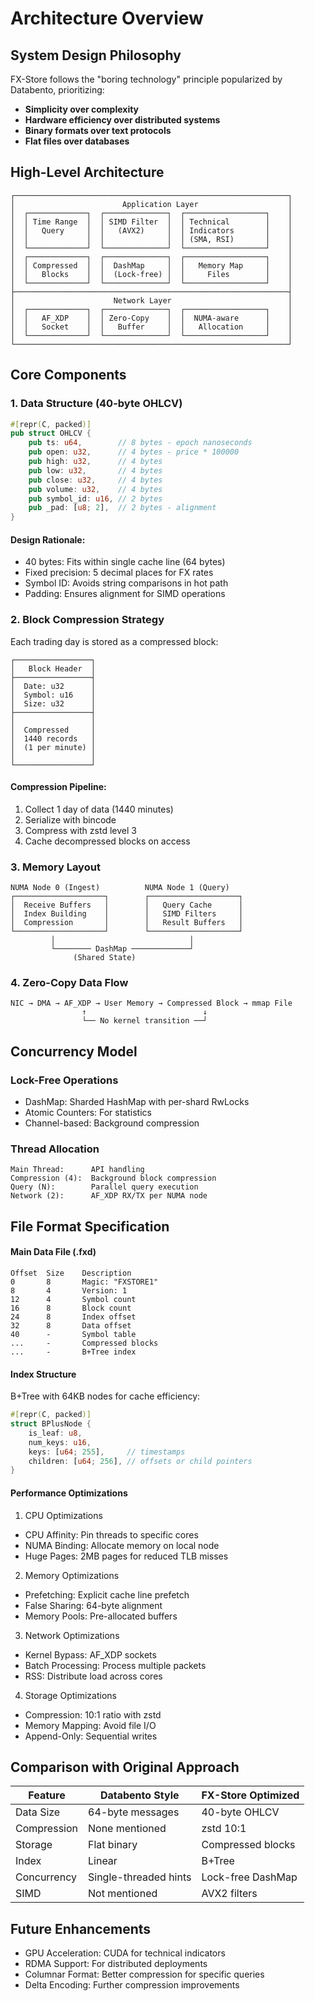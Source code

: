 # Architecture Overview

## System Design Philosophy

FX-Store follows the "boring technology" principle popularized by Databento, prioritizing:

- **Simplicity over complexity**
- **Hardware efficiency over distributed systems**
- **Binary formats over text protocols**
- **Flat files over databases**

## High-Level Architecture
```plaintext
┌─────────────────────────────────────────────────────────────┐
│                        Application Layer                    │ 
│  ┌─────────────┐  ┌──────────────┐  ┌──────────────────┐    │
│  │ Time Range  │  │ SIMD Filter  │  │ Technical        │    │
│  │   Query     │  │   (AVX2)     │  │ Indicators       │    │
│  │             │  │              │  │ (SMA, RSI)       │    │
│  └─────────────┘  └──────────────┘  └──────────────────┘    │
│  ┌─────────────┐  ┌──────────────┐  ┌──────────────────┐    │
│  │ Compressed  │  │  DashMap     │  │   Memory Map     │    │
│  │   Blocks    │  │  (Lock-free) │  │     Files        │    │
│  └─────────────┘  └──────────────┘  └──────────────────┘    │
├─────────────────────────────────────────────────────────────┤
│                      Network Layer                          │
│  ┌─────────────┐  ┌──────────────┐  ┌──────────────────┐    │
│  │   AF_XDP    │  │ Zero-Copy    │  │  NUMA-aware      │    │
│  │   Socket    │  │   Buffer     │  │   Allocation     │    │
│  └─────────────┘  └──────────────┘  └──────────────────┘    │
└─────────────────────────────────────────────────────────────┘
```

## Core Components

### 1. Data Structure (40-byte OHLCV)

```rust
#[repr(C, packed)]
pub struct OHLCV {
    pub ts: u64,        // 8 bytes - epoch nanoseconds
    pub open: u32,      // 4 bytes - price * 100000
    pub high: u32,      // 4 bytes
    pub low: u32,       // 4 bytes
    pub close: u32,     // 4 bytes
    pub volume: u32,    // 4 bytes
    pub symbol_id: u16, // 2 bytes
    pub _pad: [u8; 2],  // 2 bytes - alignment
}
```

#### Design Rationale:
- 40 bytes: Fits within single cache line (64 bytes)
- Fixed precision: 5 decimal places for FX rates
- Symbol ID: Avoids string comparisons in hot path
- Padding: Ensures alignment for SIMD operations

### 2. Block Compression Strategy
Each trading day is stored as a compressed block:

```plaintext
┌─────────────────┐
│   Block Header  │
├─────────────────┤
│  Date: u32      │
│  Symbol: u16    │
│  Size: u32      │
├─────────────────┤
│                 │
│  Compressed     │
│  1440 records   │
│  (1 per minute) │
│                 │
└─────────────────┘
```
#### Compression Pipeline:
1. Collect 1 day of data (1440 minutes)
2. Serialize with bincode
3. Compress with zstd level 3
4. Cache decompressed blocks on access

### 3. Memory Layout
```plaintext
NUMA Node 0 (Ingest)          NUMA Node 1 (Query)
┌────────────────────┐        ┌────────────────────┐
│  Receive Buffers   │        │   Query Cache      │
│  Index Building    │        │   SIMD Filters     │
│  Compression       │        │   Result Buffers   │
└────────────────────┘        └────────────────────┘
         │                              │
         └──────── DashMap ─────────────┘
              (Shared State)
```

### 4. Zero-Copy Data Flow
```plaintext
NIC → DMA → AF_XDP → User Memory → Compressed Block → mmap File
                ↑                          ↓
                └── No kernel transition ──┘
```

## Concurrency Model

### Lock-Free Operations
- DashMap: Sharded HashMap with per-shard RwLocks
- Atomic Counters: For statistics
- Channel-based: Background compression

### Thread Allocation
```
Main Thread:      API handling
Compression (4):  Background block compression
Query (N):        Parallel query execution
Network (2):      AF_XDP RX/TX per NUMA node
```


## File Format Specification

#### Main Data File (.fxd)
```plaintext  
Offset  Size    Description
0       8       Magic: "FXSTORE1"
8       4       Version: 1
12      4       Symbol count
16      8       Block count
24      8       Index offset
32      8       Data offset
40      -       Symbol table
...     -       Compressed blocks
...     -       B+Tree index
```

#### Index Structure
B+Tree with 64KB nodes for cache efficiency:
```rust
#[repr(C, packed)]
struct BPlusNode {
    is_leaf: u8,
    num_keys: u16,
    keys: [u64; 255],     // timestamps
    children: [u64; 256], // offsets or child pointers
}
```

#### Performance Optimizations

1. CPU Optimizations
- CPU Affinity: Pin threads to specific cores
- NUMA Binding: Allocate memory on local node
- Huge Pages: 2MB pages for reduced TLB misses

2. Memory Optimizations
- Prefetching: Explicit cache line prefetch
- False Sharing: 64-byte alignment
- Memory Pools: Pre-allocated buffers

3. Network Optimizations
- Kernel Bypass: AF_XDP sockets
- Batch Processing: Process multiple packets
- RSS: Distribute load across cores

4. Storage Optimizations
- Compression: 10:1 ratio with zstd
- Memory Mapping: Avoid file I/O
- Append-Only: Sequential writes

## Comparison with Original Approach

| Feature      | Databento Style      | FX-Store Optimized    |
|--------------|----------------------|-----------------------|
| Data Size    | 64-byte messages     | 40-byte OHLCV         |
| Compression  | None mentioned       | zstd 10:1             |
| Storage      | Flat binary          | Compressed blocks     |
| Index        | Linear               | B+Tree                |
| Concurrency  | Single-threaded hints| Lock-free DashMap     |
| SIMD         | Not mentioned        | AVX2 filters          |


## Future Enhancements
- GPU Acceleration: CUDA for technical indicators
- RDMA Support: For distributed deployments
- Columnar Format: Better compression for specific queries
- Delta Encoding: Further compression improvements